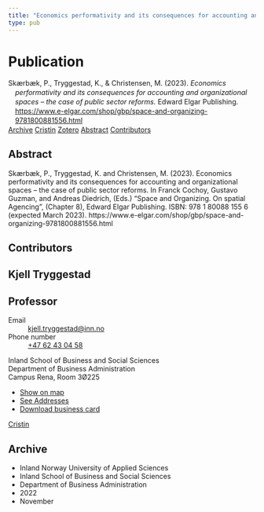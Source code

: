 ```yaml
---
title: "Economics performativity and its consequences for accounting and organizational spaces – the case of public sector reforms."
type: pub
---
```

<h1>Publication</h1>
<article id="csl-bib-container-4VIQQEPD" class="csl-bib-container">
  <div class="csl-bib-body" style="line-height: 1.35; padding-left: 1em; text-indent:-1em;">
  <div class="csl-entry">Sk&#xE6;rb&#xE6;k, P., Tryggestad, K., &amp; Christensen, M. (2023). <i>Economics performativity and its consequences for accounting and organizational spaces &#x2013; the case of public sector reforms.</i> Edward Elgar Publishing. <a href="https://www.e-elgar.com/shop/gbp/space-and-organizing-9781800881556.html">https://www.e-elgar.com/shop/gbp/space-and-organizing-9781800881556.html</a></div>
</div>
  <div class="csl-bib-buttons">
    <a href="#taxonomy-article-4VIQQEPD" class="csl-bib-button">Archive</a>
    <a href="https://app.cristin.no/results/show.jsf?id=2070803" alt="Cristin URL" class="csl-bib-button">Cristin</a>
    <a href="http://zotero.org/groups/5022929/items/4VIQQEPD" alt="Zotero URL" class="csl-bib-button">Zotero</a>
    <a href="#abstract-article-4VIQQEPD" class="csl-bib-button">Abstract</a>
    <a href="#contributors-article-4VIQQEPD" class="csl-bib-button">Contributors</a>
  </div>
  <div id="csl-bib-meta-container-4VIQQEPD"></div>
</article>
<div id="csl-bib-meta-4VIQQEPD" class="csl-bib-meta">
  <article id="abstract-article-4VIQQEPD" class="abstract-article">
    <h1>Abstract</h1>
    Skærbæk, P., Tryggestad, K. and Christensen, M. (2023). Economics performativity and its consequences for accounting and organizational spaces – the case of public sector reforms. In Franck Cochoy, Gustavo Guzman, and Andreas Diedrich, (Eds.) “Space and Organizing. On spatial Agencing”, (Chapter 8), Edward Elgar Publishing. ISBN: 978 1 80088 155 6 (expected March 2023). https://www.e-elgar.com/shop/gbp/space-and-organizing-9781800881556.html
  </article>
  <article id="contributors-article-4VIQQEPD" class="contributors-article">
    <h1>Contributors</h1>
    <div class="personas">
<div class="vrtx-hinn-person-card">
<div class="photo">
<i class="lar la-user-circle missing-person"></i>
</div>
<div class="info">
<hgroup><h1>Kjell Tryggestad</h1>
<h2>Professor</h2>
</hgroup><dl>
<dt>Email</dt>
<dd>
<a href="mailto:kjell.tryggestad@inn.no">kjell.tryggestad@inn.no</a>
</dd>
<dt>Phone number</dt>
<dd><a href="tel:+4762430458">
+47 62 43 04 58
</a></dd>
</dl>
<p>
Inland School of Business and Social Sciences<br>
Department of Business Administration<br>
Campus Rena,
Room 3Ø225
</p>
<ul class="vrtx-hinn-links">
<li><a href="https://www.google.com/maps?q=61.13620,11.37454">Show on map</a></li>
<li><a href="https://www.inn.no/english/find-an-employee/kjell-tryggestad.html#vrtx-hinn-addresses">See Addresses</a></li>
<li><a href="https://www.inn.no/english/find-an-employee/kjell-tryggestad.html?vrtx=vcf">Download business card</a></li>
</ul>
</div>
</div>
<a href="https://app.cristin.no/persons/show.jsf?id=648685" alt="Cristin URL" class="personas-cristin">Cristin</a>
</div>
  </article>
  <article id="taxonomy-article-4VIQQEPD" class="taxonomy-article">
    <h1>Archive</h1>
    <ul>
      <li>Inland Norway University of Applied Sciences</li>
      <li>Inland School of Business and Social Sciences</li>
      <li>Department of Business Administration</li>
      <li>2022</li>
      <li>November</li>
    </ul>
  </article>
</div>
